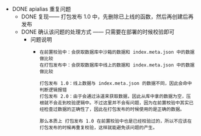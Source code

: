 - DONE apialias 重复问题
	- DONE 复现—— 打包发布 1.0 中，先删除已上线的函数，然后再创建后再发布
	- DONE 确认该问题的处理方式 —— 只需要在部署的时候校验即可
		- 问题说明
			- ```
			  在前置校验中：会获取数据库中沙箱的数据和 index.meta.json 中的数据做比较
			  在打包发布中：会获取数据库中线上的数据和 index.meta.json 中的数据做比较
			  
			  打包发布 1.0：线上数据与 index.meta.json 的数据不同，因此会命中判断逻辑报错
			  打包发布 2.0：由于会通过泳道来获取数据，因此从库中拿的数据为空，压根就不会走到校验逻辑中。不过这里并不会有问题，因为在前置校验中其实已经检查过数据的正确性了，因此在打包发布的时候使用的是正确的数据。
			  
			  那么本质上 打包发布 1.0 在前置校验中也是已经校验过的，所以不应该在打包发布的时候再重复校验，这样就能避免该问题的产生。
			  ```
